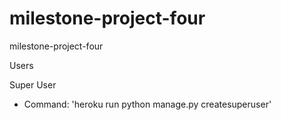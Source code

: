 # milestone-project-four
milestone-project-four




Users

Super User

- Command: 'heroku run python manage.py createsuperuser'
 